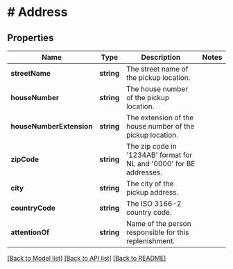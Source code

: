 # # Address

## Properties

Name | Type | Description | Notes
------------ | ------------- | ------------- | -------------
**streetName** | **string** | The street name of the pickup location. |
**houseNumber** | **string** | The house number of the pickup location. |
**houseNumberExtension** | **string** | The extension of the house number of the pickup location. |
**zipCode** | **string** | The zip code in &#39;1234AB&#39; format for NL and &#39;0000&#39; for BE addresses. |
**city** | **string** | The city of the pickup address. |
**countryCode** | **string** | The ISO 3166-2 country code. |
**attentionOf** | **string** | Name of the person responsible for this replenishment. |

[[Back to Model list]](../../README.md#models) [[Back to API list]](../../README.md#endpoints) [[Back to README]](../../README.md)
